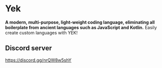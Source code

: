 # Yek
**A modern, multi-purpose, light-weight coding language, eliminating all boilerplate from ancient languages such as JavaScript and Kotlin.**
Easily create custom languages with YEK!

## Discord server
https://discord.gg/nrQW8w5shY
